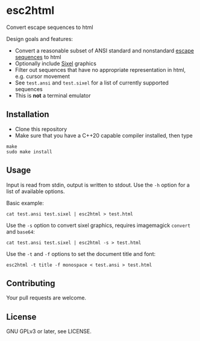 # esc2html
Convert escape sequences to html

Design goals and features:
- Convert a reasonable subset of ANSI standard and nonstandard [escape sequences](https://en.wikipedia.org/wiki/ANSI_escape_code) to html
- Optionally include [Sixel](https://en.wikipedia.org/wiki/Sixel) graphics
- Filter out sequences that have no appropriate representation in html, e.g. cursor movement
- See ``test.ansi`` and ``test.sixel`` for a list of currently supported sequences
- This is **not** a terminal emulator

## Installation
- Clone this repository
- Make sure that you have a C++20 capable compiler installed, then type
```
make
sudo make install
```

## Usage
Input is read from stdin, output is written to stdout. Use the ``-h`` option for a list of available options.

Basic example:
```
cat test.ansi test.sixel | esc2html > test.html
```

Use the ``-s`` option to convert sixel graphics, requires imagemagick ``convert`` and ``base64``:
```
cat test.ansi test.sixel | esc2html -s > test.html
```

Use the ``-t`` and ``-f`` options to set the document title and font:
```
esc2html -t title -f monospace < test.ansi > test.html
```
## Contributing
Your pull requests are welcome.

## License
GNU GPLv3 or later, see LICENSE.
